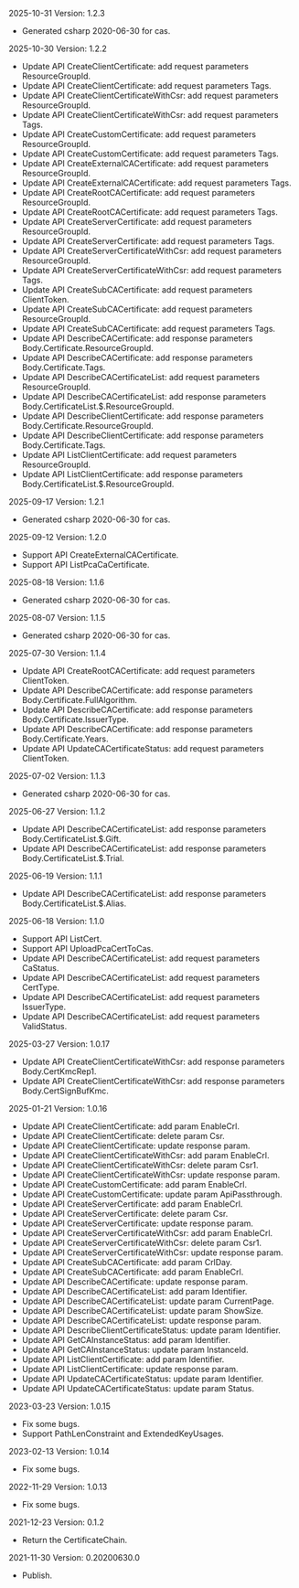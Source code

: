 2025-10-31 Version: 1.2.3
- Generated csharp 2020-06-30 for cas.

2025-10-30 Version: 1.2.2
- Update API CreateClientCertificate: add request parameters ResourceGroupId.
- Update API CreateClientCertificate: add request parameters Tags.
- Update API CreateClientCertificateWithCsr: add request parameters ResourceGroupId.
- Update API CreateClientCertificateWithCsr: add request parameters Tags.
- Update API CreateCustomCertificate: add request parameters ResourceGroupId.
- Update API CreateCustomCertificate: add request parameters Tags.
- Update API CreateExternalCACertificate: add request parameters ResourceGroupId.
- Update API CreateExternalCACertificate: add request parameters Tags.
- Update API CreateRootCACertificate: add request parameters ResourceGroupId.
- Update API CreateRootCACertificate: add request parameters Tags.
- Update API CreateServerCertificate: add request parameters ResourceGroupId.
- Update API CreateServerCertificate: add request parameters Tags.
- Update API CreateServerCertificateWithCsr: add request parameters ResourceGroupId.
- Update API CreateServerCertificateWithCsr: add request parameters Tags.
- Update API CreateSubCACertificate: add request parameters ClientToken.
- Update API CreateSubCACertificate: add request parameters ResourceGroupId.
- Update API CreateSubCACertificate: add request parameters Tags.
- Update API DescribeCACertificate: add response parameters Body.Certificate.ResourceGroupId.
- Update API DescribeCACertificate: add response parameters Body.Certificate.Tags.
- Update API DescribeCACertificateList: add request parameters ResourceGroupId.
- Update API DescribeCACertificateList: add response parameters Body.CertificateList.$.ResourceGroupId.
- Update API DescribeClientCertificate: add response parameters Body.Certificate.ResourceGroupId.
- Update API DescribeClientCertificate: add response parameters Body.Certificate.Tags.
- Update API ListClientCertificate: add request parameters ResourceGroupId.
- Update API ListClientCertificate: add response parameters Body.CertificateList.$.ResourceGroupId.


2025-09-17 Version: 1.2.1
- Generated csharp 2020-06-30 for cas.

2025-09-12 Version: 1.2.0
- Support API CreateExternalCACertificate.
- Support API ListPcaCaCertificate.


2025-08-18 Version: 1.1.6
- Generated csharp 2020-06-30 for cas.

2025-08-07 Version: 1.1.5
- Generated csharp 2020-06-30 for cas.

2025-07-30 Version: 1.1.4
- Update API CreateRootCACertificate: add request parameters ClientToken.
- Update API DescribeCACertificate: add response parameters Body.Certificate.FullAlgorithm.
- Update API DescribeCACertificate: add response parameters Body.Certificate.IssuerType.
- Update API DescribeCACertificate: add response parameters Body.Certificate.Years.
- Update API UpdateCACertificateStatus: add request parameters ClientToken.


2025-07-02 Version: 1.1.3
- Generated csharp 2020-06-30 for cas.

2025-06-27 Version: 1.1.2
- Update API DescribeCACertificateList: add response parameters Body.CertificateList.$.Gift.
- Update API DescribeCACertificateList: add response parameters Body.CertificateList.$.Trial.


2025-06-19 Version: 1.1.1
- Update API DescribeCACertificateList: add response parameters Body.CertificateList.$.Alias.


2025-06-18 Version: 1.1.0
- Support API ListCert.
- Support API UploadPcaCertToCas.
- Update API DescribeCACertificateList: add request parameters CaStatus.
- Update API DescribeCACertificateList: add request parameters CertType.
- Update API DescribeCACertificateList: add request parameters IssuerType.
- Update API DescribeCACertificateList: add request parameters ValidStatus.


2025-03-27 Version: 1.0.17
- Update API CreateClientCertificateWithCsr: add response parameters Body.CertKmcRep1.
- Update API CreateClientCertificateWithCsr: add response parameters Body.CertSignBufKmc.


2025-01-21 Version: 1.0.16
- Update API CreateClientCertificate: add param EnableCrl.
- Update API CreateClientCertificate: delete param Csr.
- Update API CreateClientCertificate: update response param.
- Update API CreateClientCertificateWithCsr: add param EnableCrl.
- Update API CreateClientCertificateWithCsr: delete param Csr1.
- Update API CreateClientCertificateWithCsr: update response param.
- Update API CreateCustomCertificate: add param EnableCrl.
- Update API CreateCustomCertificate: update param ApiPassthrough.
- Update API CreateServerCertificate: add param EnableCrl.
- Update API CreateServerCertificate: delete param Csr.
- Update API CreateServerCertificate: update response param.
- Update API CreateServerCertificateWithCsr: add param EnableCrl.
- Update API CreateServerCertificateWithCsr: delete param Csr1.
- Update API CreateServerCertificateWithCsr: update response param.
- Update API CreateSubCACertificate: add param CrlDay.
- Update API CreateSubCACertificate: add param EnableCrl.
- Update API DescribeCACertificate: update response param.
- Update API DescribeCACertificateList: add param Identifier.
- Update API DescribeCACertificateList: update param CurrentPage.
- Update API DescribeCACertificateList: update param ShowSize.
- Update API DescribeCACertificateList: update response param.
- Update API DescribeClientCertificateStatus: update param Identifier.
- Update API GetCAInstanceStatus: add param Identifier.
- Update API GetCAInstanceStatus: update param InstanceId.
- Update API ListClientCertificate: add param Identifier.
- Update API ListClientCertificate: update response param.
- Update API UpdateCACertificateStatus: update param Identifier.
- Update API UpdateCACertificateStatus: update param Status.


2023-03-23 Version: 1.0.15
- Fix some bugs.
- Support PathLenConstraint and ExtendedKeyUsages.

2023-02-13 Version: 1.0.14
- Fix some bugs.

2022-11-29 Version: 1.0.13
- Fix some bugs.

2021-12-23 Version: 0.1.2
- Return the CertificateChain.

2021-11-30 Version: 0.20200630.0
- Publish.

